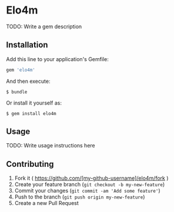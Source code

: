 # Elo4m

TODO: Write a gem description

## Installation

Add this line to your application's Gemfile:

```ruby
gem 'elo4m'
```

And then execute:

    $ bundle

Or install it yourself as:

    $ gem install elo4m

## Usage

TODO: Write usage instructions here

## Contributing

1. Fork it ( https://github.com/[my-github-username]/elo4m/fork )
2. Create your feature branch (`git checkout -b my-new-feature`)
3. Commit your changes (`git commit -am 'Add some feature'`)
4. Push to the branch (`git push origin my-new-feature`)
5. Create a new Pull Request
